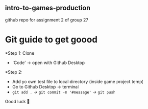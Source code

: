 ## intro-to-games-production
github repo for assignment 2 of group 27


# Git guide to get goood
*Step 1: Clone
- 'Code' -> open with Github Desktop

*Step 2:
- Add yo own test file to local directory (inside game project temp)
- Go to Github Desktop -> terminal
- `git add .` -> `git commit -m '#message'` -> `git push`

Good luck 🤏
